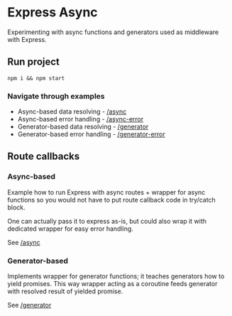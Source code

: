 # Express Async

Experimenting with async functions and generators used as middleware with Express.

## Run project

```
npm i && npm start
```

### Navigate through examples

* Async-based data resolving - [/async](/async)
* Async-based error handling - [/async-error](/async-error)
* Generator-based data resolving - [/generator](/generator)
* Generator-based error handling - [/generator-error](/generator-error)

## Route callbacks

### Async-based

Example how to run Express with async routes + wrapper for async functions so you would not have to put route callback code in try/catch block.

One can actually pass it to express as-is, but could also wrap it with dedicated wrapper for easy error handling.

See [/async](/async)

### Generator-based

Implements wrapper for generator functions; it teaches generators how to yield promises. This way wrapper acting as a coroutine feeds generator with resolved result of yielded promise.

See [/generator](/generator)
